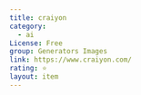 ```yaml
---
title: craiyon
category:
  - ai
License: Free
group: Generators Images
link: https://www.craiyon.com/
rating: ⭐
layout: item
---
```

